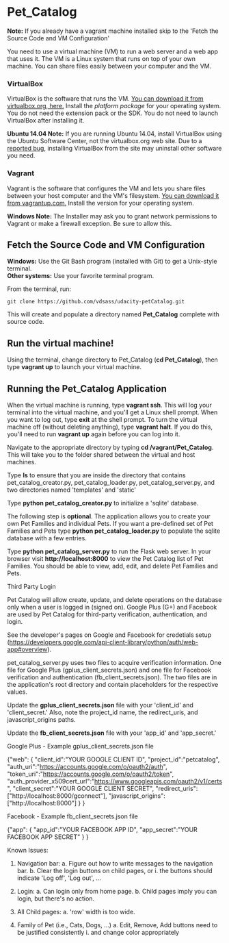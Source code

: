# Pet_Catalog

**Note:** If you already have a vagrant machine installed skip to the 'Fetch the Source Code and VM Configuration'

You need to use a virtual machine (VM) to run a web server and a web app that uses it. The VM is a Linux system that runs on top of your own machine.  You can share files easily between your computer and the VM.

### VirtualBox

VirtualBox is the software that runs the VM. [You can download it from virtualbox.org, here.](https://www.virtualbox.org/wiki/Downloads)  Install the *platform package* for your operating system.  You do not need the extension pack or the SDK. You do not need to launch VirtualBox after installing it.

**Ubuntu 14.04 Note:** If you are running Ubuntu 14.04, install VirtualBox using the Ubuntu Software Center, not the virtualbox.org web site. Due to a [reported bug](http://ubuntuforums.org/showthread.php?t=2227131), installing VirtualBox from the site may uninstall other software you need.

### Vagrant

Vagrant is the software that configures the VM and lets you share files between your host computer and the VM's filesystem.  [You can download it from vagrantup.com.](https://www.vagrantup.com/downloads) Install the version for your operating system.

**Windows Note:** The Installer may ask you to grant network permissions to Vagrant or make a firewall exception. Be sure to allow this.

## Fetch the Source Code and VM Configuration

**Windows:** Use the Git Bash program (installed with Git) to get a Unix-style terminal.  
**Other systems:** Use your favorite terminal program.

From the terminal, run:

    git clone https://github.com/vdsass/udacity-petCatalog.git

This will create and populate a directory named **Pet_Catalog** complete with source code.

## Run the virtual machine!

Using the terminal, change directory to Pet_Catalog (**cd Pet_Catalog**), then type **vagrant up** to launch your virtual machine.

## Running the Pet_Catalog Application

When the virtual machine is running, type **vagrant ssh**. This will log your terminal into the virtual machine, and you'll get a Linux shell prompt. When you want to log out, type **exit** at the shell prompt.  To turn the virtual machine off (without deleting anything), type **vagrant halt**. If you do this, you'll need to run **vagrant up** again before you can log into it.

Navigate to the appropriate directory by typing **cd /vagrant/Pet_Catalog**. This will take you to the folder shared between the virtual and host machines.

Type **ls** to ensure that you are inside the directory that contains pet_catalog_creator.py, pet_catalog_loader.py, pet_catalog_server.py, and two directories named 'templates' and 'static'

Type **python pet_catalog_creator.py** to initialize a 'sqlite' database.

The following step is **optional**. The application allows you to create your own Pet Families and individual Pets. If you want a pre-defined set of Pet Families and Pets type **python pet_catalog_loader.py** to populate the sqlite database with a few entries.

Type **python pet_catalog_server.py** to run the Flask web server. In your browser visit **http://localhost:8000** to view the Pet Catalog list of Pet Families.  You should be able to view, add, edit, and delete Pet Families and Pets.


Third Party Login

Pet Catalog will allow create, update, and delete operations on the database only when a user is logged in (signed on). Google Plus (G+) and Facebook are used by Pet Catalog for third-party verification, authentication, and login.

See the developer's pages on Google and Facebook for credetials setup (https://developers.google.com/api-client-library/python/auth/web-app#overview).

pet_catalog_server.py uses two files to acquire verification information. One file for Google Plus (gplus_client_secrets.json) and one file for Facebook verification and authentication (fb_client_secrets.json). The two files are in the application's root directory and contain placeholders for the respective values.

Update the **gplus_client_secrets.json** file with your 'client_id' and 'client_secret.' Also, note the project_id name, the redirect_uris, and javascript_origins paths.

Update the **fb_client_secrets.json** file with your 'app_id' and 'app_secret.'


Google Plus - Example gplus_client_secrets.json file

{"web": { "client_id":"YOUR GOOGLE CLIENT ID",
		  "project_id":"petcatalog",
		  "auth_uri":"https://accounts.google.com/o/oauth2/auth",
		  "token_uri":"https://accounts.google.com/o/oauth2/token",
		  "auth_provider_x509cert_url":"https://www.googleapis.com/oauth2/v1/certs",
		  "client_secret":"YOUR GOOGLE CLIENT SECRET",
		  "redirect_uris":["http://localhost:8000/gconnect"],
		  "javascript_origins":["http://localhost:8000"]
		}
}

Facebook - Example fb_client_secrets.json file

{"app": {
            "app_id":"YOUR FACEBOOK APP ID",
            "app_secret":"YOUR FACEBOOK APP SECRET"
        }
}


Known Issues:
1. Navigation bar:
    a. Figure out how to write messages to the navigation bar.
    b. Clear the login buttons on child pages, or
        i. the buttons should indicate 'Log off', 'Log out', ...

2. Login:
    a. Can login only from home page.
    b. Child pages imply you can login, but there's no action.

3. All Child pages:
    a. 'row' width is too wide.

4. Family of Pet <Family Name> (i.e., Cats, Dogs, ...)
    a. Edit, Remove, Add buttons need to be justified consistently
        i. and change color appropriately


